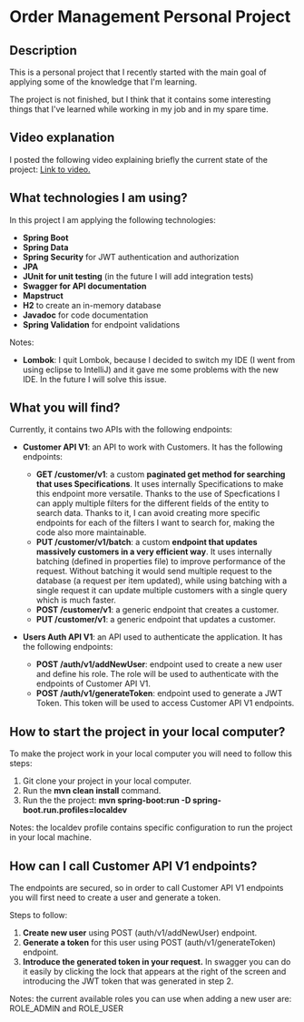 # Order Management Personal Project
## Description
This is a personal project that I recently started with the main goal of applying some of the knowledge that I'm learning.

The project is not finished, but I think that it contains some interesting things that I've learned while working in my job and in my spare time.

## Video explanation
I posted the following video explaining briefly the current state of the project: [Link to video.](https://youtu.be/OslgBZVHs00)

## What technologies I am using?

In this project I am applying the following technologies:
- **Spring Boot** 
- **Spring Data**
- **Spring Security** for JWT authentication and authorization
- **JPA**
- **JUnit for unit testing** (in the future I will add integration tests)
- **Swagger for API documentation**
- **Mapstruct**
- **H2** to create an in-memory database
- **Javadoc** for code documentation
- **Spring Validation** for endpoint validations

Notes:
- **Lombok**: I quit Lombok, because I decided to switch my IDE (I went from using eclipse to IntelliJ) and it gave me some problems with the new IDE. In the future I will solve this issue.


## What you will find?

Currently, it contains two APIs with the following endpoints:

- **Customer API V1**: an API to work with Customers. It has the following endpoints:
  - **GET /customer/v1**: a custom **paginated get method for searching that uses Specifications**. It uses internally Specifications to make this endpoint more versatile. Thanks to the use of Specfications I can apply multiple filters for the different fields of the entity to search data. Thanks to it, I can avoid creating more specific endpoints for each of the filters I want to search for, making the code also more maintainable.
  - **PUT /customer/v1/batch**: a custom **endpoint that updates massively customers in a very efficient way**. It uses internally batching (defined in properties file) to improve performance of the request. Without batching it would send multiple request to the database (a request per item updated), while using batching with a single request it can update multiple customers with a single query which is much faster.
  - **POST /customer/v1**: a generic endpoint that creates a customer.
  - **PUT /customer/v1**: a generic endpoint that updates a customer.

- **Users Auth API V1**: an API used to authenticate the application. It has the following endpoints:
  - **POST /auth/v1/addNewUser**: endpoint used to create a new user and define his role. The role will be used to authenticate with the endpoints of Customer API V1.
  - **POST /auth/v1/generateToken**: endpoint used to generate a JWT Token. This token will be used to access Customer API V1 endpoints.

## How to start the project in your local computer?

To make the project work in your local computer you will need to follow this steps:

1. Git clone your project in your local computer.
2. Run the **mvn clean install** command.
3. Run the the project: **mvn spring-boot:run -D spring-boot.run.profiles=localdev**

Notes: the localdev profile contains specific configuration to run the project in your local machine.

## How can I call Customer API V1 endpoints?

The endpoints are secured, so in order to call Customer API V1 endpoints you will first need to create a user and generate a token.

Steps to follow:

1. **Create new user** using POST (auth/v1/addNewUser) endpoint.
2. **Generate a token** for this user using POST (auth/v1/generateToken) endpoint.
3. **Introduce the generated token in your request.** In swagger you can do it easily by clicking the lock that appears at the right of the screen and introducing the JWT token that was generated in step 2.

Notes: the current available roles you can use when adding a new user are: ROLE_ADMIN and ROLE_USER